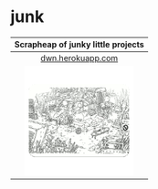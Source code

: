 # junk
|Scrapheap of junky little projects|
|:---:|
|[dwn.herokuapp.com](dwn.herokuapp.com)|
|![](logo.gif)|
